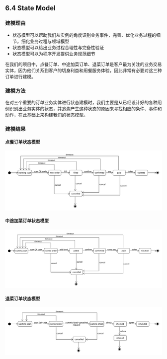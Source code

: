 ## 6.4 State Model

### 建模理由

- 状态模型可以帮助我们从实例的角度识别业务事件，完善、优化业务过程的细节，细化业务过程与领域模型
- 状态模型可以给出业务过程合理性与完备性验证
- 状态模型可以为程序开发提供业务规范细节

在我们的项目中，点餐订单、中途加菜订单、退菜订单是客户最为关注的业务交易实体，因为他们关系到客户的切身利益和用餐服务体验，因此非常有必要对这三种订单进行建模。

### 建模方法

在对三个重要的订单业务实体进行状态建模时，我们主要是从已经设计好的各种用例识别出业务实体的状态，并追溯产生这种状态的原因来寻找相应的条件、事件和动作，在此基础上来构建我们的状态模型。

### 建模结果

#### 点餐订单状态模型

![Order State Model](../images/Order_State_Model.png)

#### 中途加菜订单状态模型

![Add More Food](../images/Add_More_Food_State_Model.png)

#### 退菜订单状态模型

![Cancel Food](../images/Cancel_Food_State_Model.png)